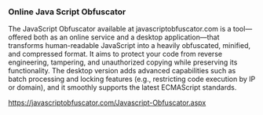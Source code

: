 
### Online Java Script Obfuscator

The JavaScript Obfuscator available at javascriptobfuscator.com is a tool—offered both as an online service and a desktop application—that transforms human-readable JavaScript into a heavily obfuscated, minified, and compressed format.
It aims to protect your code from reverse engineering, tampering, and unauthorized copying while preserving its functionality.
The desktop version adds advanced capabilities such as batch processing and locking features (e.g., restricting code execution by IP or domain), and it smoothly supports the latest ECMAScript standards.

https://javascriptobfuscator.com/Javascript-Obfuscator.aspx
